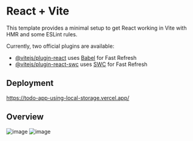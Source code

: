 # React + Vite

This template provides a minimal setup to get React working in Vite with HMR and some ESLint rules.

Currently, two official plugins are available:

- [@vitejs/plugin-react](https://github.com/vitejs/vite-plugin-react/blob/main/packages/plugin-react) uses [Babel](https://babeljs.io/) for Fast Refresh
- [@vitejs/plugin-react-swc](https://github.com/vitejs/vite-plugin-react/blob/main/packages/plugin-react-swc) uses [SWC](https://swc.rs/) for Fast Refresh

## Deployment
https://todo-app-using-local-storage.vercel.app/

## Overview 
![image](https://github.com/user-attachments/assets/0e68688a-02cf-4589-b08d-8ffcd91a2399)
![image](https://github.com/user-attachments/assets/b0982708-0243-42f2-8c3a-f2e53ef8257a)


